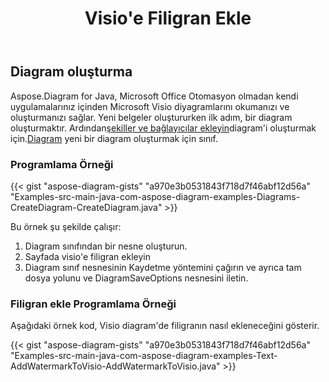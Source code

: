 ﻿---
title: Visio'e Filigran Ekle
type: docs
weight: 10
url: /tr/java/add-watermark-to-visio/
keywords: watermark, visi
description: Java Diagram API kullanarak visio'e filigran nasıl eklenir.
---
## **Diagram oluşturma**
 Aspose.Diagram for Java, Microsoft Office Otomasyon olmadan kendi uygulamalarınız içinden Microsoft Visio diyagramlarını okumanızı ve oluşturmanızı sağlar. Yeni belgeler oluştururken ilk adım, bir diagram oluşturmaktır. Ardından[şekiller ve bağlayıcılar ekleyin](https://docs.aspose.com/diagram/java/add-retrieve-copy-and-read-visio-shape-data/)diagram'i oluşturmak için.[Diagram](http://www.aspose.com/api/java/diagram/com.aspose.diagram/diagram) yeni bir diagram oluşturmak için sınıf.
### **Programlama Örneği**
{{< gist "aspose-diagram-gists" "a970e3b0531843f718d7f46abf12d56a" "Examples-src-main-java-com-aspose-diagram-examples-Diagrams-CreateDiagram-CreateDiagram.java" >}}

Bu örnek şu şekilde çalışır:

1. Diagram sınıfından bir nesne oluşturun.
1. Sayfada visio'e filigran ekleyin
1. Diagram sınıf nesnesinin Kaydetme yöntemini çağırın ve ayrıca tam dosya yolunu ve DiagramSaveOptions nesnesini iletin.
### **Filigran ekle Programlama Örneği**
Aşağıdaki örnek kod, Visio diagram'de filigranın nasıl ekleneceğini gösterir.

{{< gist "aspose-diagram-gists" "a970e3b0531843f718d7f46abf12d56a" "Examples-src-main-java-com-aspose-diagram-examples-Text-AddWatermarkToVisio-AddWatermarkToVisio.java" >}}

